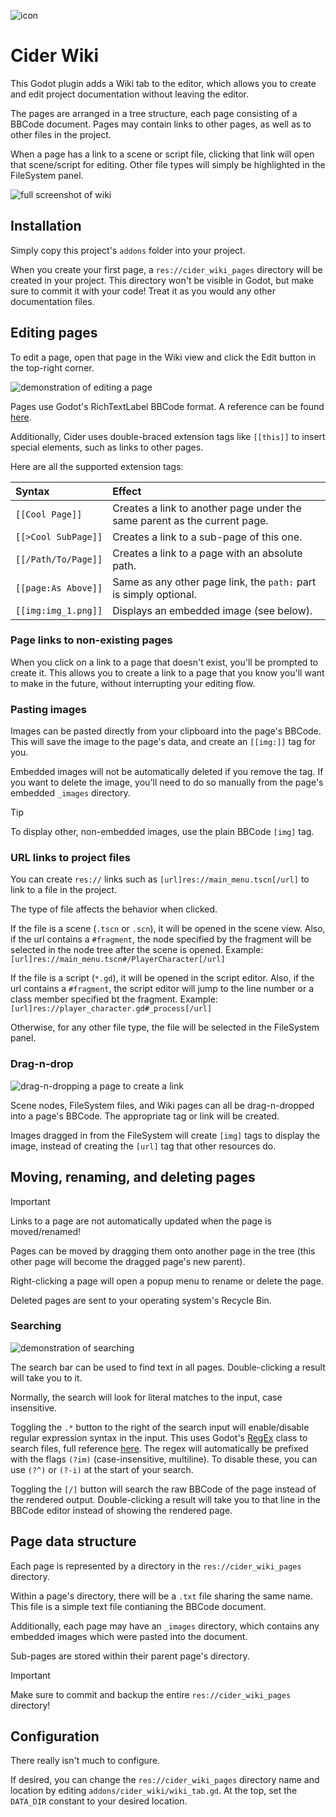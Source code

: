 ![icon](icon.svg)

# Cider Wiki

This Godot plugin adds a Wiki tab to the editor,
which allows you to create and edit project documentation
without leaving the editor.

The pages are arranged in a tree structure,
each page consisting of a BBCode document.
Pages may contain links to other pages,
as well as to other files in the project.

When a page has a link to a scene or script file,
clicking that link will open that scene/script for editing.
Other file types will simply be highlighted in the FileSystem panel.

![full screenshot of wiki](screenshots/screenshot1.png)

## Installation

Simply copy this project's `addons` folder into your project.

When you create your first page, a `res://cider_wiki_pages` directory will be
created in your project. This directory won't be visible in Godot, but make
sure to commit it with your code! Treat it as you would any other documentation
files.

## Editing pages

To edit a page, open that page in the Wiki view and click the Edit button in
the top-right corner.

![demonstration of editing a page](screenshots/screenshot2.webp)

Pages use Godot's RichTextLabel BBCode format. A reference can be found
[here][bbcode].

Additionally, Cider uses double-braced extension tags like `[[this]]` to insert
special elements, such as links to other pages.

Here are all the supported extension tags:

| Syntax              | Effect
|:--------------------|:--
| `[[Cool Page]]`     | Creates a link to another page under the same parent as the current page.
| `[[>Cool SubPage]]` | Creates a link to a sub-page of this one.
| `[[/Path/To/Page]]` | Creates a link to a page with an absolute path.
| `[[page:As Above]]` | Same as any other page link, the `path:` part is simply optional.
| `[[img:img_1.png]]` | Displays an embedded image (see below).

### Page links to non-existing pages

When you click on a link to a page that doesn't exist, you'll be prompted to
create it. This allows you to create a link to a page that you know you'll
want to make in the future, without interrupting your editing flow.

### Pasting images

Images can be pasted directly from your clipboard into the page's BBCode.
This will save the image to the page's data,
and create an `[[img:]]` tag for you.

Embedded images will not be automatically deleted if you remove the tag.
If you want to delete the image, you'll need to do so manually from the
page's embedded `_images` directory.

> [!TIP]
> To display other, non-embedded images, use the plain BBCode `[img]` tag.

### URL links to project files

You can create `res://` links such as `[url]res://main_menu.tscn[/url]` to
link to a file in the project.

The type of file affects the behavior when clicked.

If the file is a scene (`.tscn` or `.scn`), it will be opened in the scene
view. Also, if the url contains a `#fragment`, the node specified by the
fragment will be selected in the node tree after the scene is opened.
Example: `[url]res://main_menu.tscn#/PlayerCharacter[/url]`

If the file is a script (`*.gd`), it will be opened in the script editor.
Also, if the url contains a `#fragment`, the script editor will jump
to the line number or a class member specified bt the fragment.
Example: `[url]res://player_character.gd#_process[/url]`

Otherwise, for any other file type, the file will be selected in the
FileSystem panel.

### Drag-n-drop

![drag-n-dropping a page to create a link](screenshots/screenshot3.webp)

Scene nodes, FileSystem files, and Wiki pages can all be drag-n-dropped into
a page's BBCode. The appropriate tag or link will be created.

Images dragged in from the FileSystem will create `[img]` tags to display the
image, instead of creating the `[url]` tag that other resources do.

## Moving, renaming, and deleting pages

> [!IMPORTANT]
> Links to a page are not automatically updated when the page is moved/renamed!

Pages can be moved by dragging them onto another page in the tree
(this other page will become the dragged page's new parent).

Right-clicking a page will open a popup menu to rename or delete the page.

Deleted pages are sent to your operating system's Recycle Bin.

### Searching

![demonstration of searching](screenshots/screenshot4.webp)

The search bar can be used to find text in all pages.
Double-clicking a result will take you to it.

Normally, the search will look for literal matches to the input,
case insensitive.

Toggling the `.*` button to the right of the search input will enable/disable
regular expression syntax in the input. This uses Godot's [RegEx][godot-regex]
class to search files, full reference [here][pcre2-reference]. The regex will
automatically be prefixed with the flags `(?im)` (case-insensitive, multiline).
To disable these, you can use `(?^)` or `(?-i)` at the start of your search.

Toggling the `[/]` button will search the raw BBCode of the page instead of the
rendered output. Double-clicking a result will take you to that line in the
BBCode editor instead of showing the rendered page.

## Page data structure

Each page is represented by a directory in the `res://cider_wiki_pages`
directory.

Within a page's directory, there will be a `.txt` file sharing the same name.
This file is a simple text file contianing the BBCode document.

Additionally, each page may have an `_images` directory, which contains any
embedded images which were pasted into the document.

Sub-pages are stored within their parent page's directory.

> [!IMPORTANT]
> Make sure to commit and backup the entire `res://cider_wiki_pages` directory!

## Configuration

There really isn't much to configure.

If desired, you can change the `res://cider_wiki_pages` directory name and
location by editing `addons/cider_wiki/wiki_tab.gd`. At the top, set the
`DATA_DIR` constant to your desired location.

[bbcode]: https://docs.godotengine.org/en/stable/tutorials/ui/bbcode_in_richtextlabel.html#reference
[godot-regex]: https://docs.godotengine.org/en/stable/classes/class_regex.html
[pcre2-reference]: https://www.pcre.org/current/doc/html/pcre2pattern.html
